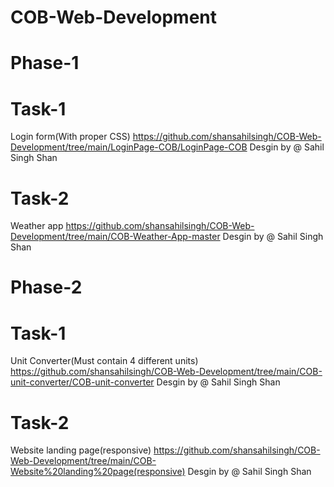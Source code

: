 # COB-Web-Development
# Phase-1
# Task-1 
Login form(With proper CSS)
https://github.com/shansahilsingh/COB-Web-Development/tree/main/LoginPage-COB/LoginPage-COB
Desgin by @ Sahil Singh Shan
# Task-2 
Weather app
https://github.com/shansahilsingh/COB-Web-Development/tree/main/COB-Weather-App-master
Desgin by @ Sahil Singh Shan
# Phase-2
# Task-1
Unit Converter(Must contain 4 different units) 
https://github.com/shansahilsingh/COB-Web-Development/tree/main/COB-unit-converter/COB-unit-converter
Desgin by @ Sahil Singh Shan
# Task-2
Website landing page(responsive)
https://github.com/shansahilsingh/COB-Web-Development/tree/main/COB-Website%20landing%20page(responsive)
Desgin by @ Sahil Singh Shan


